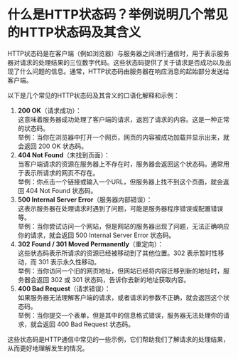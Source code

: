 # 什么是HTTP状态码？举例说明几个常见的HTTP状态码及其含义

HTTP状态码是在客户端（例如浏览器）与服务器之间进行通信时，用于表示服务器对请求的处理结果的三位数字代码。这些状态码提供了关于请求是否成功以及出现了什么问题的信息。通常，HTTP状态码由服务器在响应消息的起始部分发送给客户端。

以下是几个常见的HTTP状态码及其含义的口语化解释和示例：

1. **200 OK**（请求成功）：  
这意味着服务器成功处理了客户端的请求，返回了请求的内容。这是一种正常的状态码。  
举例：当你在浏览器中打开一个网页，网页的内容被成功加载并显示出来，就会返回 200 OK 状态码。
2. **404 Not Found**（未找到页面）：  
当客户端请求的资源在服务器上不存在时，服务器会返回这个状态码。通常用于表示所请求的网页不存在。  
举例：你点击一个链接或输入一个URL，但服务器上找不到这个页面，就会返回 404 Not Found 状态码。
3. **500 Internal Server Error**（服务器内部错误）：  
这表示服务器在处理请求时遇到了问题，可能是服务器程序错误或配置错误等。  
举例：当你尝试访问一个网站，但是网站的服务器出现了问题，无法正确响应你的请求，就会返回 500 Internal Server Error 状态码。
4. **302 Found / 301 Moved Permanently**（重定向）：  
这些状态码表示所请求的资源已经被移动到了其他位置。302 表示暂时性移动，而 301 表示永久性移动。  
举例：当你访问一个旧的网页地址，但网站已经将内容迁移到新的地址时，服务器会返回 302 或 301 状态码，告诉你去新的地址获取内容。
5. **400 Bad Request**（请求错误）：  
如果服务器无法理解客户端的请求，或者请求的参数不正确，就会返回这个状态码。  
举例：当你提交一个表单，但是其中的信息格式错误，服务器无法处理你的请求，就会返回 400 Bad Request 状态码。

这些状态码是HTTP通信中常见的一些示例，它们帮助我们了解请求的处理结果，从而更好地理解发生的情况。
